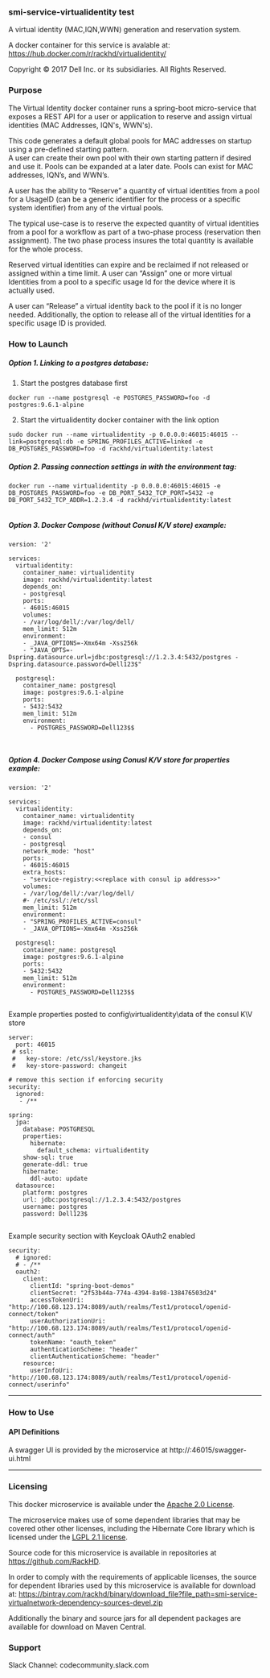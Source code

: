 ### smi-service-virtualidentity test

A virtual identity (MAC,IQN,WWN) generation and reservation system.

A docker container for this service is avalable at:  https://hub.docker.com/r/rackhd/virtualidentity/

Copyright © 2017 Dell Inc. or its subsidiaries.  All Rights Reserved. 

### Purpose

The Virtual Identity docker container runs a spring-boot micro-service that exposes a REST API for a user or application to reserve and assign virtual identities (MAC Addresses, IQN's, WWN's).

This code generates a default global pools for MAC addresses on startup using a pre-defined starting pattern.   
A user can create their own pool with their own starting pattern if desired and use it.  Pools can be expanded at a later date.  Pools can exist for MAC addresses, IQN’s, and WWN’s.

A user has the ability to “Reserve” a quantity of virtual identities from a pool for a UsageID (can be a generic identifier for the process or a specific system identifier) from any of the virtual pools. 

The typical use-case is to reserve the expected quantity of virtual identities from a pool for a workflow as part of a two-phase process (reservation then assignment).  The two phase process insures the total quantity is available for the whole process.  

Reserved virtual identities can expire and be reclaimed if not released or assigned within a time limit.
A user can “Assign” one or more virtual Identities from a pool to a specific usage Id for the device where it is actually used.  

A user can “Release” a virtual identity back to the pool if it is no longer needed.  Additionally, the option to release all of the virtual identities for a specific usage ID is provided.

### How to Launch

##### Option 1. Linking to a postgres database:
1. Start the postgres database first
~~~
docker run --name postgresql -e POSTGRES_PASSWORD=foo -d postgres:9.6.1-alpine
~~~
2. Start the virtualidentity docker container with the link option
~~~
sudo docker run --name virtualidentity -p 0.0.0.0:46015:46015 --link=postgresql:db -e SPRING_PROFILES_ACTIVE=linked -e DB_POSTGRES_PASSWORD=foo -d rackhd/virtualidentity:latest
~~~

##### Option 2. Passing connection settings in with the environment tag:
~~~
docker run --name virtualidentity -p 0.0.0.0:46015:46015 -e DB_POSTGRES_PASSWORD=foo -e DB_PORT_5432_TCP_PORT=5432 -e DB_PORT_5432_TCP_ADDR=1.2.3.4 -d rackhd/virtualidentity:latest
~~~
~~~

~~~
##### Option 3. Docker Compose (without Conusl K/V store) example:
~~~
version: '2'

services:
  virtualidentity:
    container_name: virtualidentity
    image: rackhd/virtualidentity:latest
    depends_on:
    - postgresql
    ports:
    - 46015:46015
    volumes:
    - /var/log/dell/:/var/log/dell/
    mem_limit: 512m
    environment:
    - _JAVA_OPTIONS=-Xmx64m -Xss256k
    - "JAVA_OPTS=-Dspring.datasource.url=jdbc:postgresql://1.2.3.4:5432/postgres -Dspring.datasource.password=Dell123$"

  postgresql:
    container_name: postgresql
    image: postgres:9.6.1-alpine
    ports:
    - 5432:5432
    mem_limit: 512m
    environment:
      - POSTGRES_PASSWORD=Dell123$$
~~~
~~~
 
~~~
##### Option 4. Docker Compose using Conusl K/V store for properties example:
~~~
version: '2'

services:
  virtualidentity:
    container_name: virtualidentity
    image: rackhd/virtualidentity:latest
    depends_on:
    - consul
    - postgresql
    network_mode: "host"
    ports:
    - 46015:46015
    extra_hosts:
    - "service-registry:<<replace with consul ip address>>"
    volumes:
    - /var/log/dell/:/var/log/dell/
    #- /etc/ssl/:/etc/ssl
    mem_limit: 512m
    environment:
    - "SPRING_PROFILES_ACTIVE=consul"
    - _JAVA_OPTIONS=-Xmx64m -Xss256k

  postgresql:
    container_name: postgresql
    image: postgres:9.6.1-alpine
    ports:
    - 5432:5432
    mem_limit: 512m
    environment:
      - POSTGRES_PASSWORD=Dell123$$
~~~
~~~

~~~ 
Example properties posted to config\virtualidentity\data of the consul K\V store
~~~
server:
  port: 46015
 # ssl:
 #   key-store: /etc/ssl/keystore.jks
 #   key-store-password: changeit

# remove this section if enforcing security
security:
  ignored:
   - /**

spring:
  jpa:
    database: POSTGRESQL
    properties:
      hibernate:
        default_schema: virtualidentity
    show-sql: true
    generate-ddl: true
    hibernate:
      ddl-auto: update
  datasource:
    platform: postgres
    url: jdbc:postgresql://1.2.3.4:5432/postgres
    username: postgres
    password: Dell123$
~~~
~~~

~~~
Example security section with Keycloak OAuth2 enabled
~~~
security:
  # ignored:
  # - /**
  oauth2:
    client:
      clientId: "spring-boot-demos"
      clientSecret: "2f53b44a-774a-4394-8a98-138476503d24"
      accessTokenUri: "http://100.68.123.174:8089/auth/realms/Test1/protocol/openid-connect/token"
      userAuthorizationUri: "http://100.68.123.174:8089/auth/realms/Test1/protocol/openid-connect/auth"
      tokenName: "oauth_token"
      authenticationScheme: "header"
      clientAuthenticationScheme: "header"
    resource:
      userInfoUri: "http://100.68.123.174:8089/auth/realms/Test1/protocol/openid-connect/userinfo"
~~~

---

### How to Use


#### API Definitions

A swagger UI is provided by the microservice at http://<ip>:46015/swagger-ui.html

---

### Licensing
This docker microservice is available under the [Apache 2.0 License](http://www.apache.org/licenses/LICENSE-2.0.txt). 

The microservice makes use of some dependent libraries that may be covered other other licenses, including the Hibernate Core library which is licensed under the [LGPL 2.1 license](https://www.gnu.org/licenses/old-licenses/lgpl-2.1.txt).

Source code for this microservice is available in repositories at https://github.com/RackHD.  

In order to comply with the requirements of applicable licenses, the source for dependent libraries used by this microservice is available for download at:  https://bintray.com/rackhd/binary/download_file?file_path=smi-service-virtualnetwork-dependency-sources-devel.zip    

Additionally the binary and source jars for all dependent packages are available for download on Maven Central.

### Support
Slack Channel: codecommunity.slack.com
